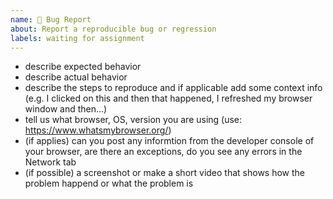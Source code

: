 ```yaml
---
name: 🐛 Bug Report
about: Report a reproducible bug or regression
labels: waiting for assignment
---
```


<!-- Requirements: PLEASE go through this checklist before opening a new issue -->

* describe expected behavior
* describe actual behavior
* describe the steps to reproduce and if applicable add some context info (e.g. I clicked on this and then that happened, I refreshed my browser window and then...)
* tell us what browser, OS, version you are using (use: https://www.whatsmybrowser.org/)
* (if applies) can you post any informtion from the developer console of your browser, are there an exceptions, do you see any errors in the Network tab
* (if possible) a screenshot or make a short video that shows how the problem happend or what the problem is